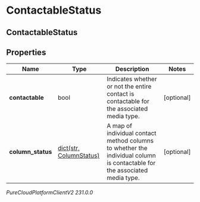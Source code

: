 # ContactableStatus

## ContactableStatus

## Properties

|Name | Type | Description | Notes|
|------------ | ------------- | ------------- | -------------|
| **contactable** | bool | Indicates whether or not the entire contact is contactable for the associated media type. | [optional] |
| **column_status** | [dict(str, ColumnStatus)](ColumnStatus) | A map of individual contact method columns to whether the individual column is contactable for the associated media type. | [optional] |



_PureCloudPlatformClientV2 231.0.0_
